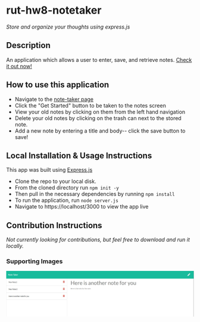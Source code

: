 # rut-hw8-notetaker
*Store and organize your thoughts using express.js*

## Description
An application which allows a user to enter, save, and retrieve notes.
[Check it out now!](https://frozen-garden-80238.herokuapp.com/)

## How to use this application
* Navigate to the [note-taker page](https://frozen-garden-80238.herokuapp.com/)
* Click the "Get Started" button to be taken to the notes screen
* View your old notes by clicking on them from the left hand navigation
* Delete your old notes by clicking on the trash can next to the stored note.
* Add a new note by entering a title and body-- click the save button to save!

## Local Installation & Usage Instructions
This app was built using [Express.js](https://expressjs.com/)
* Clone the repo to your local disk.
* From the cloned directory run `npm init -y`
* Then pull in the necessary dependencies by running `npm install`
* To run the application, run `node server.js`
* Navigate to https://localhost/3000 to view the app live

## Contribution Instructions
*Not currently looking for contributions, but feel free to download and run it locally.*

### Supporting Images
![Image of Application](./public/assets/images/ScreenShot.JPG)
